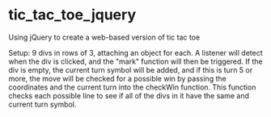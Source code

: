 # tic_tac_toe_jquery
Using jQuery to create a web-based version of tic tac toe

Setup:
9 divs in rows of 3, attaching an object for each.
A listener will detect when the div is clicked,
and the "mark" function will then be triggered.
If the div is empty, the current turn symbol will
be added, and if this is turn 5 or more, the move
will be checked for a possible win by passing the
coordinates and the current turn into the checkWin
function. This function checks each possible line
to see if all of the divs in it have the same and
current turn symbol.